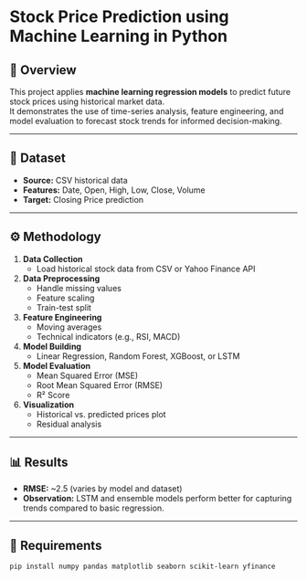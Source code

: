# Stock Price Prediction using Machine Learning in Python

## 📌 Overview
This project applies **machine learning regression models** to predict future stock prices using historical market data.  
It demonstrates the use of time-series analysis, feature engineering, and model evaluation to forecast stock trends for informed decision-making.

---

## 📂 Dataset
- **Source:** CSV historical data
- **Features:** Date, Open, High, Low, Close, Volume
- **Target:** Closing Price prediction

---

## ⚙️ Methodology
1. **Data Collection**
   - Load historical stock data from CSV or Yahoo Finance API
2. **Data Preprocessing**
   - Handle missing values
   - Feature scaling
   - Train-test split
3. **Feature Engineering**
   - Moving averages
   - Technical indicators (e.g., RSI, MACD)
4. **Model Building**
   - Linear Regression, Random Forest, XGBoost, or LSTM
5. **Model Evaluation**
   - Mean Squared Error (MSE)
   - Root Mean Squared Error (RMSE)
   - R² Score
6. **Visualization**
   - Historical vs. predicted prices plot
   - Residual analysis

---

## 📊 Results
- **RMSE:** ~2.5 (varies by model and dataset)
- **Observation:** LSTM and ensemble models perform better for capturing trends compared to basic regression.

---

## 📌 Requirements
```bash
pip install numpy pandas matplotlib seaborn scikit-learn yfinance
